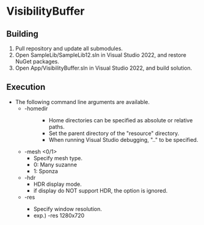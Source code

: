 # VisibilityBuffer

## Building
1. Pull repository and update all submodules.
2. Open SampleLib/SampleLib12.sln in Visual Studio 2022, and restore NuGet packages.
3. Open App/VisibilityBuffer.sln in Visual Studio 2022, and build solution.

## Execution
+ The following command line arguments are available.
  + -homedir <dir>
    + Home directories can be specified as absolute or relative paths.
    + Set the parent directory of the "resource" directory.
    + When running Visual Studio debugging, ".." to be specified.
  + -mesh <0/1>
    + Specify mesh type.
    + 0: Many suzanne
    + 1: Sponza
  + -hdr
    + HDR display mode.
    + if display do NOT support HDR, the option is ignored.
  + -res <WIDTHxHEIGHT>
    + Specify window resolution.
    + exp.) -res 1280x720
